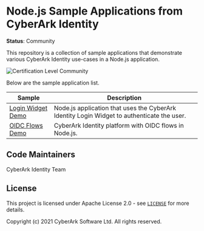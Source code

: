 # Node.js Sample Applications from CyberArk Identity
**Status**: Community

This repository is a collection of sample applications that demonstrate various CyberArk Identity use-cases in a Node.js application.

![Certification Level Community](https://camo.githubusercontent.com/fc39ec5a52592c929ecd6e7ff4e3d1b7d5a4856c512a5486a5c24a00db6bcf6d/68747470733a2f2f696d672e736869656c64732e696f2f62616467652f43657274696669636174696f6e2532304c6576656c2d436f6d6d756e6974792d3238413734353f6c696e6b3d68747470733a2f2f6769746875622e636f6d2f637962657261726b2f636f6d6d756e6974792f626c6f622f6d61737465722f436f6e6a75722f636f6e76656e74696f6e732f63657274696669636174696f6e2d6c6576656c732e6d64)

Below are the sample application list.

| Sample | Description |
|--------|-------------|
| [Login Widget Demo](./CyberArk-Identity-Login-Widget-Demo) | Node.js application that uses the CyberArk Identity Login Widget to authenticate the user. |
| [OIDC Flows Demo](./CyberArk-Identity-OIDC-Demo) |CyberArk Identity platform with OIDC flows in Node.js.|

## Code Maintainers
CyberArk Identity Team

<a id="license"></a>
## License
This project is licensed under Apache License 2.0 - see [`LICENSE`](LICENSE) for more details.

Copyright (c) 2021 CyberArk Software Ltd. All rights reserved.